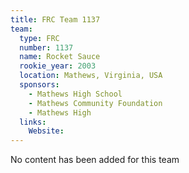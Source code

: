 ```yaml
---
title: FRC Team 1137
team:
  type: FRC
  number: 1137
  name: Rocket Sauce
  rookie_year: 2003
  location: Mathews, Virginia, USA
  sponsors:
    - Mathews High School
    - Mathews Community Foundation
    - Mathews High
  links:
    Website: 
---
```

No content has been added for this team